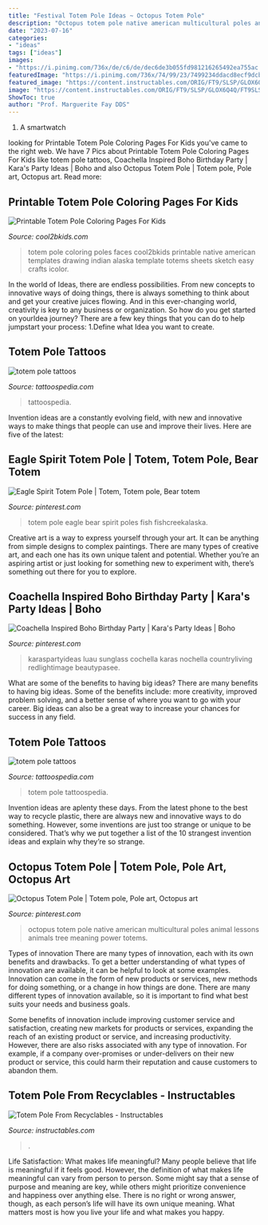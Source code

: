 ```yaml
---
title: "Festival Totem Pole Ideas ~ Octopus Totem Pole"
description: "Octopus totem pole native american multicultural poles animal lessons animals tree meaning power totems"
date: "2023-07-16"
categories:
- "ideas"
tags: ["ideas"]
images:
- "https://i.pinimg.com/736x/de/c6/de/dec6de3b055fd981216265492ea755ac.jpg"
featuredImage: "https://i.pinimg.com/736x/74/99/23/7499234ddacd8ecf9dcb94ae30f1d182.jpg"
featured_image: "https://content.instructables.com/ORIG/FT9/SLSP/GLOX6Q4Q/FT9SLSPGLOX6Q4Q.jpg?frame=1"
image: "https://content.instructables.com/ORIG/FT9/SLSP/GLOX6Q4Q/FT9SLSPGLOX6Q4Q.jpg?frame=1"
ShowToc: true
author: "Prof. Marguerite Fay DDS"
---
```



1. A smartwatch

	

		
looking for Printable Totem Pole Coloring Pages For Kids you've came to the right web. We have 7 Pics about Printable Totem Pole Coloring Pages For Kids like totem pole tattoos, Coachella Inspired Boho Birthday Party | Kara&#039;s Party Ideas | Boho and also Octopus Totem Pole | Totem pole, Pole art, Octopus art. Read more:
		
    
## Printable Totem Pole Coloring Pages For Kids

<img loading=lazy src="https://www.cool2bkids.com/wp-content/uploads/2014/07/Totem-Pole-Faces-Coloring-Pages.jpg" onerror="this.onerror=null;this.src='https://tse2.mm.bing.net/th?id=OIP.HJ7lPmX__HjlUPLnA9e28QHaQD&amp;pid=15.1';" alt="Printable Totem Pole Coloring Pages For Kids">

_Source: cool2bkids.com_

>totem pole coloring poles faces cool2bkids printable native american templates drawing indian alaska template totems sheets sketch easy crafts icolor. 

	

In the world of Ideas, there are endless possibilities. From new concepts to innovative ways of doing things, there is always something to think about and get your creative juices flowing. And in this ever-changing world, creativity is key to any business or organization. So how do you get started on yourIdea journey? There are a few key things that you can do to help jumpstart your process: 1.Define what Idea you want to create.

    
## Totem Pole Tattoos

<img loading=lazy src="http://tattoospedia.com/wp-content/uploads/2015/08/totem-pole-tattoo-08.jpg" onerror="this.onerror=null;this.src='https://tse4.mm.bing.net/th?id=OIP.FE_qrXsgR6Zu0N5qM59RRwHaHa&amp;pid=15.1';" alt="totem pole tattoos">

_Source: tattoospedia.com_

>tattoospedia. 

	

Invention ideas are a constantly evolving field, with new and innovative ways to make things that people can use and improve their lives. Here are five of the latest:

    
## Eagle Spirit Totem Pole | Totem, Totem Pole, Bear Totem

<img loading=lazy src="https://i.pinimg.com/736x/74/99/23/7499234ddacd8ecf9dcb94ae30f1d182.jpg" onerror="this.onerror=null;this.src='https://tse2.mm.bing.net/th?id=OIP.EGPbiaEf8l5uhha_4Zi_ugAAAA&amp;pid=15.1';" alt="Eagle Spirit Totem Pole | Totem, Totem pole, Bear totem">

_Source: pinterest.com_

>totem pole eagle bear spirit poles fish fishcreekalaska. 

	

Creative art is a way to express yourself through your art. It can be anything from simple designs to complex paintings. There are many types of creative art, and each one has its own unique talent and potential. Whether you’re an aspiring artist or just looking for something new to experiment with, there’s something out there for you to explore.

    
## Coachella Inspired Boho Birthday Party | Kara&#039;s Party Ideas | Boho

<img loading=lazy src="https://i.pinimg.com/736x/de/c6/de/dec6de3b055fd981216265492ea755ac.jpg" onerror="this.onerror=null;this.src='https://tse4.mm.bing.net/th?id=OIP.5NqK55lOHtheHKlpXBhYSQHaLH&amp;pid=15.1';" alt="Coachella Inspired Boho Birthday Party | Kara&#039;s Party Ideas | Boho">

_Source: pinterest.com_

>karaspartyideas luau sunglass cochella karas nochella countryliving redlightimage beautypasee. 

	

What are some of the benefits to having big ideas?
There are many benefits to having big ideas. Some of the benefits include: more creativity, improved problem solving, and a better sense of where you want to go with your career. Big ideas can also be a great way to increase your chances for success in any field.

    
## Totem Pole Tattoos

<img loading=lazy src="http://tattoospedia.com/wp-content/uploads/2015/08/totem-pole-tattoo-03.jpg" onerror="this.onerror=null;this.src='https://tse2.mm.bing.net/th?id=OIP.OymEa17Is5OuYqof2bN08QHaHa&amp;pid=15.1';" alt="totem pole tattoos">

_Source: tattoospedia.com_

>totem pole tattoospedia. 

	

Invention ideas are aplenty these days. From the latest phone to the best way to recycle plastic, there are always new and innovative ways to do something. However, some inventions are just too strange or unique to be considered. That’s why we put together a list of the 10 strangest invention ideas and explain why they’re so strange.

    
## Octopus Totem Pole | Totem Pole, Pole Art, Octopus Art

<img loading=lazy src="https://i.pinimg.com/originals/86/62/70/866270a1a45cebdbea0f850f6aed4d94.jpg" onerror="this.onerror=null;this.src='https://tse4.mm.bing.net/th?id=OIP.mRWkKUSvRRdtNFm8MeSBwwAAAA&amp;pid=15.1';" alt="Octopus Totem Pole | Totem pole, Pole art, Octopus art">

_Source: pinterest.com_

>octopus totem pole native american multicultural poles animal lessons animals tree meaning power totems. 

	

Types of innovation
There are many types of innovation, each with its own benefits and drawbacks. To get a better understanding of what types of innovation are available, it can be helpful to look at some examples. 
Innovation can come in the form of new products or services, new methods for doing something, or a change in how things are done. There are many different types of innovation available, so it is important to find what best suits your needs and business goals. 

Some benefits of innovation include improving customer service and satisfaction, creating new markets for products or services, expanding the reach of an existing product or service, and increasing productivity. However, there are also risks associated with any type of innovation. For example, if a company over-promises or under-delivers on their new product or service, this could harm their reputation and cause customers to abandon them.

    
## Totem Pole From Recyclables - Instructables

<img loading=lazy src="https://content.instructables.com/ORIG/FT9/SLSP/GLOX6Q4Q/FT9SLSPGLOX6Q4Q.jpg?frame=1" onerror="this.onerror=null;this.src='https://tse4.mm.bing.net/th?id=OIP.GmYFM6l_NtfCg9Bu9aJwhQHaJ4&amp;pid=15.1';" alt="Totem Pole From Recyclables - Instructables">

_Source: instructables.com_

>. 

	

Life Satisfaction: What makes life meaningful?
Many people believe that life is meaningful if it feels good. However, the definition of what makes life meaningful can vary from person to person. Some might say that a sense of purpose and meaning are key, while others might prioritize convenience and happiness over anything else. There is no right or wrong answer, though, as each person’s life will have its own unique meaning. What matters most is how you live your life and what makes you happy.

